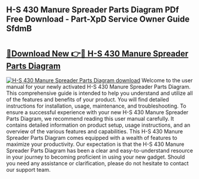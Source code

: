 ## H-S 430 Manure Spreader Parts Diagram PDf Free Download - Part-XpD Service Owner Guide SfdmB

# <h2><a href="http://dfncbcl.blite.top/?on=H-S+430+Manure+Spreader+Parts+Diagram">🔗Download New 👉🔴 H-S 430 Manure Spreader Parts Diagram</a></h2>

[![H-S 430 Manure Spreader Parts Diagram download](https://i.imgur.com/lujVjoI.png)](http://dfncbcl.blite.top/?on=H-S+430+Manure+Spreader+Parts+Diagram)
Welcome to the user manual for your newly activated H-S 430 Manure Spreader Parts Diagram. This comprehensive guide is intended to help you understand and utilize all of the features and benefits of your product. You will find detailed instructions for installation, usage, maintenance, and troubleshooting. To ensure a successful experience with your new H-S 430 Manure Spreader Parts Diagram, we recommend reading this user manual carefully. It contains detailed information on product setup, usage instructions, and an overview of the various features and capabilities. This H-S 430 Manure Spreader Parts Diagram comes equipped with a wealth of features to maximize your productivity. Our expectation is that the H-S 430 Manure Spreader Parts Diagram has been a clear and easy-to-understand resource in your journey to becoming proficient in using your new gadget. Should you need any assistance or clarification, please do not hesitate to contact our support team.
